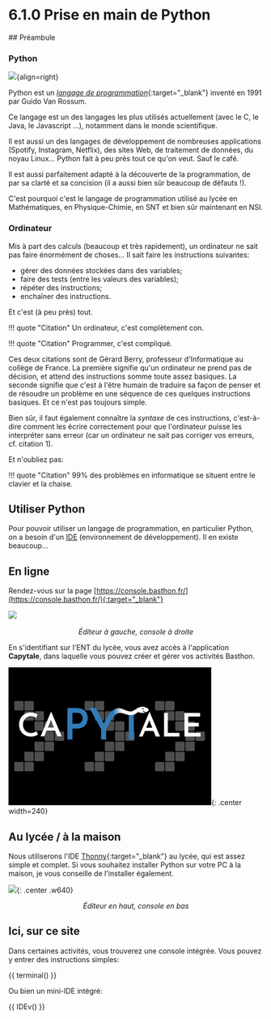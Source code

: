# 6.1.0 Prise en main de Python

## Préambule

### Python

![](../images/python420x420.png){align=right}

Python est un [*langage de programmation*](https://fr.wikipedia.org/wiki/Langage_de_programmation){:target="_blank"} inventé en 1991 par Guido Van Rossum.

Ce langage est un des langages les plus utilisés actuellement (avec le C, le Java, le Javascript ...), notamment dans le monde scientifique.

Il est aussi un des langages de développement de nombreuses applications (Spotify, Instagram, Netflix), des sites Web, de traitement de données,  du noyau Linux... Python fait à peu près tout ce qu'on veut. Sauf le café.

 Il est aussi parfaitement adapté à la découverte de la programmation, de par sa clarté et sa concision (il a aussi bien sûr beaucoup de défauts !).

C'est pourquoi c'est le langage de programmation utilisé au lycée en Mathématiques, en Physique-Chimie, en SNT et bien sûr maintenant en NSI.

### Ordinateur  
Mis à part des calculs (beaucoup et très rapidement), un ordinateur ne sait pas faire énormément de choses...
Il sait faire les instructions suivantes:

- gérer des données stockées dans des variables;
- faire des tests (entre les valeurs des variables);
- répéter des instructions;
- enchaîner des instructions.

Et c'est (à peu près) tout.

!!! quote "Citation"
    Un ordinateur, c'est complètement con.


!!! quote "Citation"
    Programmer, c'est compliqué.

Ces deux citations sont de Gérard Berry, professeur d'Informatique au collège de France. La première signifie qu'un ordinateur ne prend pas de décision, et attend des instructions somme toute assez basiques. La seconde signifie que c'est à l'être humain de traduire sa façon de penser et de résoudre un problème en une séquence de ces quelques instructions basiques. Et ce n'est pas toujours simple.

Bien sûr, il faut également connaître la *syntaxe* de ces instructions, c'est-à-dire comment les écrire correctement pour que l'ordinateur puisse les interpréter sans erreur (car un ordinateur ne sait pas corriger vos erreurs, cf. citation 1).

Et n'oubliez pas:

!!! quote "Citation"
    99% des problèmes en informatique se situent entre le clavier et la chaise.


## Utiliser Python

Pour pouvoir utiliser un langage de programmation, en particulier Python, on a besoin d'un [IDE](https://fr.wikipedia.org/wiki/Environnement_de_d%C3%A9veloppement) (environnement de développement). Il en existe beaucoup...

## En ligne

Rendez-vous sur la page [https://console.basthon.fr/](https://console.basthon.fr/){:target="_blank"} 

![](../../images/basthon.png)

<p align="center">
<em>Éditeur à gauche, console à droite</em>
</p>

En s'identifiant sur l'ENT du lycée, vous avez accès à l'application **Capytale**, dans laquelle vous pouvez créer et gérer vos activités Basthon. 

![](../images/logo_capytale.png){: .center width=240} 


## Au lycée / à la maison

Nous utiliserons l'IDE [Thonny](https://thonny.org/){:target="_blank"}  au lycée, qui est assez simple et complet.
Si vous souhaitez installer Python sur votre PC à la maison, je vous conseille de l'installer également.

![](../../images/thonny2.png){: .center .w640}

<p align="center">
<em>Éditeur en haut, console en bas</em>
</p>

## Ici, sur ce site

Dans certaines activités, vous trouverez une console intégrée. Vous pouvez y entrer des instructions simples:

{{ terminal() }}

Ou bien un mini-IDE intégré:

{{ IDEv() }}
